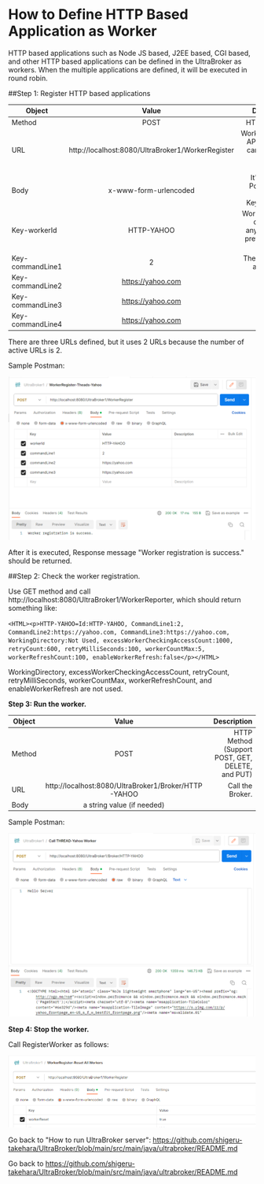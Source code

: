 # How to Define HTTP Based Application as Worker
HTTP based applications such as Node JS based, J2EE based, CGI based, and other HTTP based applications can be defined in the UltraBroker as workers. When the multiple applications are defined, it will be executed in round robin. 

##Step 1: Register HTTP based applications

| Object        | Value           | Description  |
| ------------- |:-------------:| -----:|
| Method      | POST | HTTP Method |
| URL      | http://localhost:8080/UltraBroker1/WorkerRegister      |   WorkerRegister API where we can register a worker process. |
| Body | x-www-form-urlencoded      |    It's a type of Post Content (It will be Key/Vaue pair |
| Key-workerId | HTTP-YAHOO | Worker ID (You can choose any word with prefix "HTTP-") |
| Key-commandLine1 | 2 | The number of active URLs |
| Key-commandLine2 | https://yahoo.com | URL 1 |
| Key-commandLine3 | https://yahoo.com |URL 2 |
| Key-commandLine4 | https://yahoo.com |URL 3 |
There are three URLs defined, but it uses 2 URLs because the number of active URLs is 2.

Sample Postman:

![alt text](https://github.com/shigeru-takehara/UltraBroker/blob/main/images/Postman-WorkerRegister-HTTP.PNG "WorkerRegister Postman")

After it is executed, Response message "Worker registration is success." should be returned.

##Step 2: Check the worker registration.

Use GET method and call http://localhost:8080/UltraBroker1/WorkerReporter, which should return something like:

`<HTML><p>HTTP-YAHOO=Id:HTTP-YAHOO, CommandLine1:2, CommandLine2:https://yahoo.com, CommandLine3:https://yahoo.com, WorkingDirectory:Not Used, excessWorkerCheckingAccessCount:1000, retryCount:600, retryMilliSeconds:100, workerCountMax:5, workerRefreshCount:100, enableWorkerRefresh:false</p></HTML>`

WorkingDirectory, excessWorkerCheckingAccessCount, retryCount, retryMilliSeconds, workerCountMax, workerRefreshCount, and enableWorkerRefresh are not used.

**Step 3: Run the worker.**

| Object        | Value           | Description  |
| ------------- |:-------------:| -----:|
| Method      | POST | HTTP Method (Support POST, GET, DELETE, and PUT) |
| URL      | http://localhost:8080/UltraBroker1/Broker/HTTP-YAHOO      |   Call the Broker. |
| Body | a string value (if needed)    |     |

Sample Postman:

![alt text](https://github.com/shigeru-takehara/UltraBroker/blob/main/images/Postman-Broker-HTTP.PNG "Calling Broker Postman")


**Step 4: Stop the worker.**

Call RegisterWorker as follows:

![alt text](https://github.com/shigeru-takehara/UltraBroker/blob/main/images/Postman-WorkerRegister-Stop.PNG "WorkerRegister Stop Postman")


Go back to "How to run UltraBroker server": https://github.com/shigeru-takehara/UltraBroker/blob/main/src/main/java/ultrabroker/README.md

Go back to https://github.com/shigeru-takehara/UltraBroker/blob/main/src/main/java/ultrabroker/README.md


